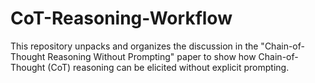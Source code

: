 # CoT-Reasoning-Workflow
This repository unpacks and organizes the discussion in the "Chain-of-Thought Reasoning Without Prompting" paper to show how Chain-of-Thought (CoT) reasoning can be elicited without explicit prompting.
